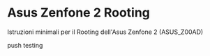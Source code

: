 # Asus Zenfone 2 Rooting
Istruzioni minimali per il Rooting dell'Asus Zenfone 2 (ASUS_Z00AD)

push testing
